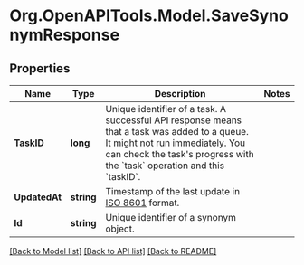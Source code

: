# Org.OpenAPITools.Model.SaveSynonymResponse

## Properties

Name | Type | Description | Notes
------------ | ------------- | ------------- | -------------
**TaskID** | **long** | Unique identifier of a task. A successful API response means that a task was added to a queue. It might not run immediately. You can check the task&#39;s progress with the &#x60;task&#x60; operation and this &#x60;taskID&#x60;.  | 
**UpdatedAt** | **string** | Timestamp of the last update in [ISO 8601](https://wikipedia.org/wiki/ISO_8601) format. | 
**Id** | **string** | Unique identifier of a synonym object. | 

[[Back to Model list]](../README.md#documentation-for-models) [[Back to API list]](../README.md#documentation-for-api-endpoints) [[Back to README]](../README.md)

